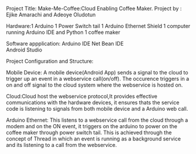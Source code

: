 Project Title: Make-Me-Coffee:Cloud Enabling Coffee Maker. 
Project by : Ejike Amarachi and  Adeoye Oludotun




Hardware:1 Arduino
         1 Power Switch tail
         1 Arduino Ethernet Shield
         1 computer running Arduino IDE and Python
         1 coffee maker
         
Software appplication: Arduino IDE
                       Net Bean IDE  
                       Android Studio
					   
					   

Project Configuration and Structure:

Mobile Device: A mobile device(Android App) sends a signal to the cloud to trigger up an event in a webservice 
call(on/off). The occurence triggers in a on and off signal to the cloud system where the webservice is hosted on.


Cloud:Cloud host the webservice protocol,It provides effective communications with the hardware devices, it  ensures thats the service code is listening to signals from both mobile device 
and a Arduino web call.

Arduino Ethernet: This listens to a webservice call from the cloud through a modem and on the ON event, it triggers
 on the arduino to power on the coffee maker through power switch tail. This is achieved through the concept of Thread in which an event is running as a background service and its listening to a call from the webservice.

					   

         

